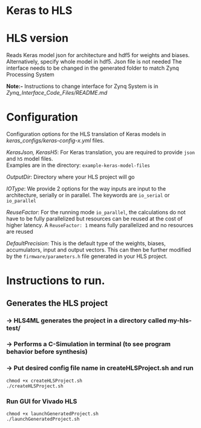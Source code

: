 # Keras to HLS 
# HLS version

Reads Keras model json for architecture and hdf5 for weights and biases.
Alternatively, specify whole model in hdf5. Json file is not needed
The interface needs to be changed in the generated folder to match Zynq Processing System

**Note:-** Instructions to change interface for Zynq System is in *Zynq_Interface_Code_Files/README.md*

# Configuration

Configuration options for the HLS translation of Keras models in *keras_configs/keras-config-x.yml* files.

*KerasJson, KerasH5*: For Keras translation, you are required to provide `json` and `h5` model files.  
Examples are in the directory: `example-keras-model-files`

*OutputDir*: Directory where your HLS project will go

*IOType*: We provide 2 options for the way inputs are input to the architecture, serially or in parallel.  The keywords are `io_serial` or `io_parallel`

*ReuseFactor*: For the running mode `io_parallel`, the calculations do not have to be fully parallelized but resources can be reused at the cost of higher latency.  A `ReuseFactor: 1` means fully parallelized and no resources are reused

*DefaultPrecision*: This is the default type of the weights, biases, accumulators, input and output vectors.  This can then be further modified by the `firmware/parameters.h` file generated in your HLS project.


# Instructions to run. 

## Generates the HLS project
### -> HLS4ML generates the project in a directory called my-hls-test/
### -> Performs a C-Simulation in terminal (to see program behavior before synthesis)
### -> Put desired config file name in createHLSProject.sh and run
```
chmod +x createHLSProject.sh
./createHLSProject.sh
```
### Run GUI for Vivado HLS
```
chmod +x launchGeneratedProject.sh
./launchGeneratedProject.sh
```
